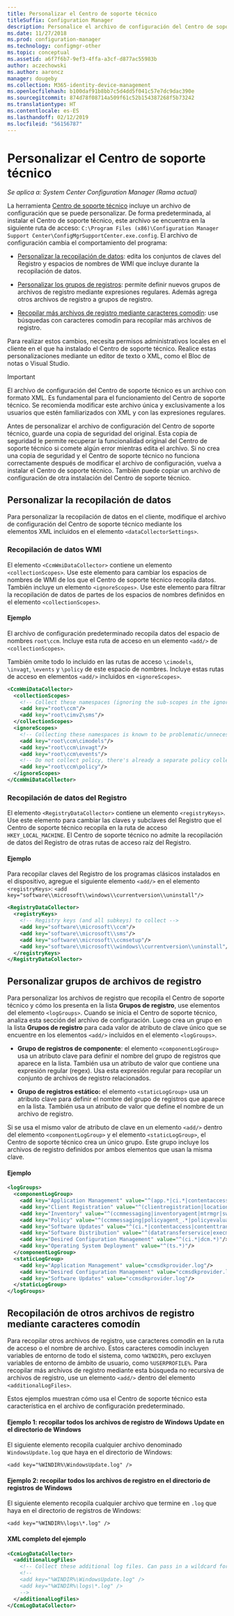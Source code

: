 ```yaml
---
title: Personalizar el Centro de soporte técnico
titleSuffix: Configuration Manager
description: Personalice el archivo de configuración del Centro de soporte técnico.
ms.date: 11/27/2018
ms.prod: configuration-manager
ms.technology: configmgr-other
ms.topic: conceptual
ms.assetid: a6f7f6b7-9ef3-4ffa-a3cf-d877ac55983b
author: aczechowski
ms.author: aaroncz
manager: dougeby
ms.collection: M365-identity-device-management
ms.openlocfilehash: b100daf91b8bb7c5d4dd5f041c57e7dc9dac390e
ms.sourcegitcommit: 874d78f08714a509f61c52b154387268f5b73242
ms.translationtype: HT
ms.contentlocale: es-ES
ms.lasthandoff: 02/12/2019
ms.locfileid: "56156787"
---
```

# <a name="customize-support-center"></a>Personalizar el Centro de soporte técnico

*Se aplica a: System Center Configuration Manager (Rama actual)*

La herramienta [Centro de soporte técnico](/sccm/core/support/support-center) incluye un archivo de configuración que se puede personalizar. De forma predeterminada, al instalar el Centro de soporte técnico, este archivo se encuentra en la siguiente ruta de acceso: `C:\Program Files (x86)\Configuration Manager Support Center\ConfigMgrSupportCenter.exe.config`. El archivo de configuración cambia el comportamiento del programa:

  - [Personalizar la recopilación de datos](#bkmk_datacoll): edita los conjuntos de claves del Registro y espacios de nombres de WMI que incluye durante la recopilación de datos.  

  - [Personalizar los grupos de registros](#bkmk_loggroups): permite definir nuevos grupos de archivos de registro mediante expresiones regulares. Además agrega otros archivos de registro a grupos de registro.  

  - [Recopilar más archivos de registro mediante caracteres comodín](#bkmk_wildcards): use búsquedas con caracteres comodín para recopilar más archivos de registro.  

Para realizar estos cambios, necesita permisos administrativos locales en el cliente en el que ha instalado el Centro de soporte técnico. Realice estas personalizaciones mediante un editor de texto o XML, como el Bloc de notas o Visual Studio.

> [!Important]  
> El archivo de configuración del Centro de soporte técnico es un archivo con formato XML. Es fundamental para el funcionamiento del Centro de soporte técnico. Se recomienda modificar este archivo única y exclusivamente a los usuarios que estén familiarizados con XML y con las expresiones regulares.  

Antes de personalizar el archivo de configuración del Centro de soporte técnico, guarde una copia de seguridad del original. Esta copia de seguridad le permite recuperar la funcionalidad original del Centro de soporte técnico si comete algún error mientras edita el archivo. Si no crea una copia de seguridad y el Centro de soporte técnico no funciona correctamente después de modificar el archivo de configuración, vuelva a instalar el Centro de soporte técnico. También puede copiar un archivo de configuración de otra instalación del Centro de soporte técnico.



## <a name="bkmk_datacoll"></a> Personalizar la recopilación de datos

Para personalizar la recopilación de datos en el cliente, modifique el archivo de configuración del Centro de soporte técnico mediante los elementos XML incluidos en el elemento `<dataCollectorSettings>`.


### <a name="wmi-data-collection"></a>Recopilación de datos WMI

El elemento `<CcmWmiDataCollector>` contiene un elemento `<collectionScopes>`. Use este elemento para cambiar los espacios de nombres de WMI de los que el Centro de soporte técnico recopila datos. También incluye un elemento `<ignoreScopes>`. Use este elemento para filtrar la recopilación de datos de partes de los espacios de nombres definidos en el elemento `<collectionScopes>`.  
    
#### <a name="example"></a>Ejemplo
El archivo de configuración predeterminado recopila datos del espacio de nombres `root\ccm`. Incluye esta ruta de acceso en un elemento `<add/>` de `<collectionScopes>`. 

También omite todo lo incluido en las rutas de acceso `\cimodels`, `\invagt`, `\events` y `\policy` de este espacio de nombres. Incluye estas rutas de acceso en elementos `<add/>` incluidos en `<ignoreScopes>`.

```XML
<CcmWmiDataCollector>
  <collectionScopes>
    <!-- Collect these namespaces (ignoring the sub-scopes in the ignoreScopes block) -->
    <add key="root\ccm"/>
    <add key="root\cimv2\sms"/>
  </collectionScopes>
  <ignoreScopes>
    <!-- Collecting these namespaces is known to be problematic/unnecessary -->
    <add key="root\ccm\cimodels"/>
    <add key="root\ccm\invagt"/>
    <add key="root\ccm\events"/>
    <!-- Do not collect policy, there's already a separate policy collector.-->
    <add key="root\ccm\policy"/>
  </ignoreScopes>
</CcmWmiDataCollector>
```


### <a name="registry-data-collection"></a>Recopilación de datos del Registro

El elemento `<RegistryDataCollector>` contiene un elemento `<registryKeys>`. Use este elemento para cambiar las claves y subclaves del Registro que el Centro de soporte técnico recopila en la ruta de acceso `HKEY_LOCAL_MACHINE`. El Centro de soporte técnico no admite la recopilación de datos del Registro de otras rutas de acceso raíz del Registro.

#### <a name="example"></a>Ejemplo
Para recopilar claves del Registro de los programas clásicos instalados en el dispositivo, agregue el siguiente elemento `<add/>` en el elemento `<registryKeys>`: `<add key="software\\microsoft\\windows\\currentversion\\uninstall"/>`

```XML
<RegistryDataCollector>
  <registryKeys>
    <!-- Registry keys (and all subkeys) to collect -->
    <add key="software\\microsoft\\ccm"/>
    <add key="software\\microsoft\\sms"/>
    <add key="software\\microsoft\\ccmsetup"/>
    <add key="software\\microsoft\\windows\\currentversion\\uninstall"/>
  </registryKeys>
</RegistryDataCollector>
```



## <a name="bkmk_loggroups"></a> Personalizar grupos de archivos de registro

Para personalizar los archivos de registro que recopila el Centro de soporte técnico y cómo los presenta en la lista **Grupos de registro**, use elementos del elemento `<logGroups>`. Cuando se inicia el Centro de soporte técnico, analiza esta sección del archivo de configuración. Luego crea un grupo en la lista **Grupos de registro** para cada valor de atributo de clave único que se encuentre en los elementos `<add/>` incluidos en el elemento `<logGroups>`.

  - **Grupo de registros de componente**: el elemento `<componentLogGroup>` usa un atributo clave para definir el nombre del grupo de registros que aparece en la lista. También usa un atributo de valor que contiene una expresión regular (regex). Usa esta expresión regular para recopilar un conjunto de archivos de registro relacionados.  

  - **Grupo de registros estático:** el elemento `<staticLogGroup>` usa un atributo clave para definir el nombre del grupo de registros que aparece en la lista. También usa un atributo de valor que define el nombre de un archivo de registro.  

Si se usa el mismo valor de atributo de clave en un elemento `<add/>` dentro del elemento `<componentLogGroup>` y el elemento `<staticLogGroup>`, el Centro de soporte técnico crea un único grupo. Este grupo incluye los archivos de registro definidos por ambos elementos que usan la misma clave.

#### <a name="example"></a>Ejemplo
```XML
<logGroups>
  <componentLogGroup>
    <add key="Application Management" value="^(app.*|ci.*|contentaccess|contenttransfermanager|datatransferservice|dcm.*|execmgr.*|UserAffinity.*|.*Handler$|.*Provider$)"/>
    <add key="Client Registration" value="^(clientregistration|locationservices|ccmmessaging|ccmexec)"/>
    <add key="Inventory" value="^(ccmmessaging|inventoryagent|mtrmgr|swmtrreportgen|virtualapp|mtr.*|filesystemfile)"/>
    <add key="Policy" value="^(ccmmessaging|policyagent_.*|policyevaluator_.*)"/>
    <add key="Software Updates" value="^(ci.*|contentaccess|contenttransfermanager|datatransferservice|dcm.*|update.*|wuahandler|xmlstore|scanagent)"/>
    <add key="Software Distribution" value="^(datatransferservice|execmgr.*|contenttransfermanager|locationservices|contentaccess|filebits)"/>
    <add key="Desired Configuration Management" value="^(ci.*|dcm.*)"/>
    <add key="Operating System Deployment" value="^(ts.*)"/>
  </componentLogGroup>
  <staticLogGroup>
    <add key="Application Management" value="ccmsdkprovider.log"/>
    <add key="Desired Configuration Management" value="ccmsdkprovider.log"/>
    <add key="Software Updates" value="ccmsdkprovider.log"/>
  </staticLogGroup>
</logGroups>
```



## <a name="bkmk_wildcards"></a> Recopilación de otros archivos de registro mediante caracteres comodín

Para recopilar otros archivos de registro, use caracteres comodín en la ruta de acceso o el nombre de archivo. Estos caracteres comodín incluyen variables de entorno de todo el sistema, como `%WINDIR%`, pero excluyen variables de entorno de ámbito de usuario, como `%USERPROFILE%`. Para recopilar más archivos de registro mediante esta búsqueda no recursiva de archivos de registro, use un elemento `<add/>` dentro del elemento `<additionalLogFiles>`. 

Estos ejemplos muestran cómo usa el Centro de soporte técnico esta característica en el archivo de configuración predeterminado.

#### <a name="example-1-collect-all-windows-update-log-files-in-the-windows-directory"></a>Ejemplo 1: recopilar todos los archivos de registro de Windows Update en el directorio de Windows
El siguiente elemento recopila cualquier archivo denominado `WindowsUpdate.log` que haya en el directorio de Windows: 

`<add key="%WINDIR%\WindowsUpdate.log" />`

#### <a name="example-2-collect-all-log-files-in-the-windows-logs-directory"></a>Ejemplo 2: recopilar todos los archivos de registro en el directorio de registros de Windows
El siguiente elemento recopila cualquier archivo que termine en `.log` que haya en el directorio de registros de Windows: 

`<add key="%WINDIR%\logs\*.log" />`

#### <a name="full-example-xml"></a>XML completo del ejemplo
```XML
<CcmLogDataCollector>
  <additionalLogFiles>
    <!-- Collect these additional log files. Can pass in a wildcard for the filename. System variables are also supported. -->
    <!--
    <add key="%WINDIR%\WindowsUpdate.log" />
    <add key="%WINDIR%\logs\*.log" />
    -->
  </additionalLogFiles>
</CcmLogDataCollector>
```
